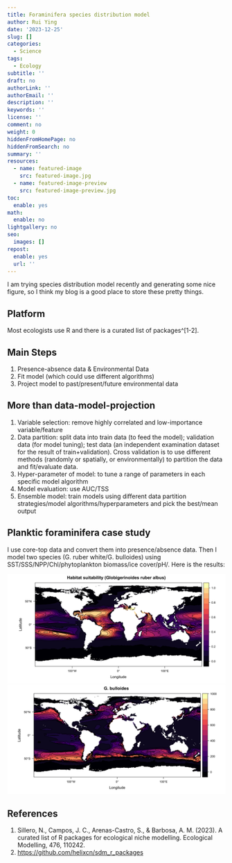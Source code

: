 ```yaml
---
title: Foraminifera species distribution model
author: Rui Ying
date: '2023-12-25'
slug: []
categories:
  - Science
tags:
  - Ecology
subtitle: ''
draft: no
authorLink: ''
authorEmail: ''
description: ''
keywords: ''
license: ''
comment: no
weight: 0
hiddenFromHomePage: no
hiddenFromSearch: no
summary: ''
resources:
  - name: featured-image
    src: featured-image.jpg
  - name: featured-image-preview
    src: featured-image-preview.jpg
toc:
  enable: yes
math:
  enable: no
lightgallery: no
seo:
  images: []
repost:
  enable: yes
  url: ''
---
```


I am trying species distribution model recently and generating some nice figure, so I think my blog is a good place to store these pretty things.

## Platform
Most ecologists use R and there is a curated list of packages^[1-2].

## Main Steps
1. Presence-absence data & Environmental Data
2. Fit model (which could use different algorithms)
3. Project model to past/present/future environmental data

## More than data-model-projection
1. Variable selection: remove highly correlated and low-importance variable/feature
2. Data partition: split data into train data (to feed the model); validation data (for model tuning); test data (an independent examination dataset for the result of train+validation). Cross validation is to use different methods (randomly or spatially, or environmentally) to partition the data and fit/evaluate data.
3. Hyper-parameter of model: to tune a range of parameters in each specific model algorithm
4. Model evaluation: use AUC/TSS
4. Ensemble model: train models using different data partition strategies/model algorithms/hyperparameters and pick the best/mean output

## Planktic foraminifera case study

I use core-top data and convert them into presence/absence data. Then I model two species (G. ruber white/G. bulloides) using SST/SSS/NPP/Chl/phytoplankton biomass/ice cover/pH/. Here is the results:

![](images/example.png)
![](images/example2.png)


## References
1. Sillero, N., Campos, J. C., Arenas-Castro, S., & Barbosa, A. M. (2023). A curated list of R packages for ecological niche modelling. Ecological Modelling, 476, 110242.
2. https://github.com/helixcn/sdm_r_packages
